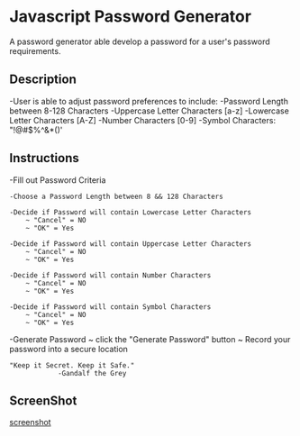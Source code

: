 # Javascript Password Generator

A password generator able develop a password for a user's password requirements.

## Description
-User is able to adjust password preferences to include:
    -Password Length between 8-128 Characters
    -Uppercase Letter Characters [a-z]
    -Lowercase Letter Characters [A-Z]
    -Number Characters [0-9]
    -Symbol Characters: "!@#$%^&*()'

## Instructions
-Fill out Password Criteria

    -Choose a Password Length between 8 && 128 Characters

    -Decide if Password will contain Lowercase Letter Characters
        ~ "Cancel" = NO
        ~ "OK" = Yes

    -Decide if Password will contain Uppercase Letter Characters
        ~ "Cancel" = NO
        ~ "OK" = Yes

    -Decide if Password will contain Number Characters
        ~ "Cancel" = NO
        ~ "OK" = Yes

    -Decide if Password will contain Symbol Characters
        ~ "Cancel" = NO
        ~ "OK" = Yes

-Generate Password
    ~ click the "Generate Password" button
    ~ Record your password into a secure location

    "Keep it Secret. Keep it Safe."
                -Gandalf the Grey

## ScreenShot
[screenshot](/images/PWGenerator.png)